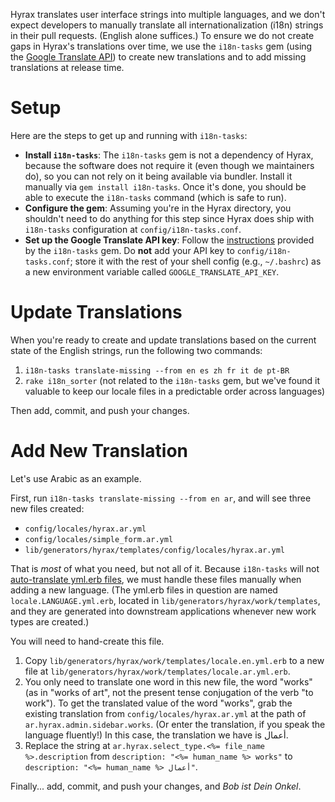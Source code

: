 Hyrax translates user interface strings into multiple languages, and we don't expect developers to manually translate all internationalization (i18n) strings in their pull requests. (English alone suffices.) To ensure we do not create gaps in Hyrax's translations over time, we use the `i18n-tasks` gem (using the [Google Translate API](https://cloud.google.com/translate/)) to create new translations and to add missing translations at release time.

# Setup

Here are the steps to get up and running with `i18n-tasks`:

* **Install `i18n-tasks`**: The `i18n-tasks` gem is not a dependency of Hyrax, because the software does not require it (even though we maintainers do), so you can not rely on it being available via bundler. Install it manually via `gem install i18n-tasks`. Once it's done, you should be able to execute the `i18n-tasks` command (which is safe to run).
* **Configure the gem**: Assuming you're in the Hyrax directory, you shouldn't need to do anything for this step since Hyrax does ship with `i18n-tasks` configuration at `config/i18n-tasks.conf`.
* **Set up the Google Translate API key**: Follow the [instructions](https://github.com/glebm/i18n-tasks#google-translate) provided by the `i18n-tasks` gem. Do **not** add your API key to `config/i18n-tasks.conf`; store it with the rest of your shell config (e.g., `~/.bashrc`) as a new environment variable called `GOOGLE_TRANSLATE_API_KEY`.

# Update Translations

When you're ready to create and update translations based on the current state of the English strings, run the following two commands:

1. `i18n-tasks translate-missing --from en es zh fr it de pt-BR`
2. `rake i18n_sorter` (not related to the `i18n-tasks` gem, but we've found it valuable to keep our locale files in a predictable order across languages)

Then add, commit, and push your changes.

# Add New Translation

Let's use Arabic as an example.

First, run `i18n-tasks translate-missing --from en ar`, and will see three new files created: 

* `config/locales/hyrax.ar.yml`
* `config/locales/simple_form.ar.yml`
* `lib/generators/hyrax/templates/config/locales/hyrax.ar.yml`

That is *most* of what you need, but not all of it. Because `i18n-tasks` will not [auto-translate yml.erb files](https://github.com/glebm/i18n-tasks/issues/253), we must handle these files manually when adding a new language. (The yml.erb files in question are named `locale.LANGUAGE.yml.erb`, located in `lib/generators/hyrax/work/templates`, and they are generated into downstream applications whenever new work types are created.)

You will need to hand-create this file. 

1. Copy `lib/generators/hyrax/work/templates/locale.en.yml.erb` to a new file at `lib/generators/hyrax/work/templates/locale.ar.yml.erb`.
2. You only need to translate one word in this new file, the word "works" (as in "works of art", not the present tense conjugation of the verb "to work"). To get the translated value of the word "works", grab the existing translation from `config/locales/hyrax.ar.yml` at the path of `ar.hyrax.admin.sidebar.works`. (Or enter the translation, if you speak the language fluently!) In this case, the translation we have is أعمال.
3. Replace the string at `ar.hyrax.select_type.<%= file_name %>.description` from `description: "<%= human_name %> works"` to `description: "<%= human_name %> أعمال"`.

Finally... add, commit, and push your changes, and *Bob ist Dein Onkel*.